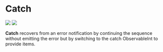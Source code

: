 # Catch
[![](../../../assets/godev.svg?raw=true)](https://pkg.go.dev/github.com/reactivego/rx/test/Catch#section-documentation)
[![](../../../assets/rx.svg?raw=true)](http://reactivex.io/documentation/operators/catch.html)

**Catch** recovers from an error notification by continuing the sequence without
emitting the error but by switching to the catch ObservableInt to provide
items.
